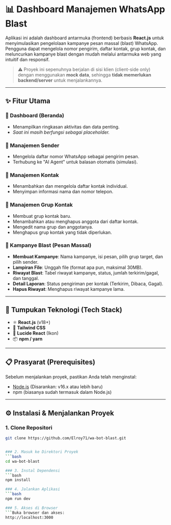 # 📊 Dashboard Manajemen WhatsApp Blast

Aplikasi ini adalah dashboard antarmuka (frontend) berbasis **React.js** untuk menyimulasikan pengelolaan kampanye pesan massal (blast) WhatsApp. Pengguna dapat mengelola nomor pengirim, daftar kontak, grup kontak, dan meluncurkan kampanye blast dengan mudah melalui antarmuka web yang intuitif dan responsif.

> ⚠️ Proyek ini sepenuhnya berjalan di sisi klien (client-side only) dengan menggunakan **mock data**, sehingga **tidak memerlukan backend/server** untuk menjalankannya.

---

## ✨ Fitur Utama

### 📌 Dashboard (Beranda)
- Menampilkan ringkasan aktivitas dan data penting.
- *Saat ini masih berfungsi sebagai placeholder.*

### 📲 Manajemen Sender
- Mengelola daftar nomor WhatsApp sebagai pengirim pesan.
- Terhubung ke "AI Agent" untuk balasan otomatis (simulasi).

### 📇 Manajemen Kontak
- Menambahkan dan mengelola daftar kontak individual.
- Menyimpan informasi nama dan nomor telepon.

### 👥 Manajemen Grup Kontak
- Membuat grup kontak baru.
- Menambahkan atau menghapus anggota dari daftar kontak.
- Mengedit nama grup dan anggotanya.
- Menghapus grup kontak yang tidak diperlukan.

### 📣 Kampanye Blast (Pesan Massal)
- **Membuat Kampanye**: Nama kampanye, isi pesan, pilih grup target, dan pilih sender.
- **Lampiran File**: Unggah file (format apa pun, maksimal 30MB).
- **Riwayat Blast**: Tabel riwayat kampanye, status, jumlah terkirim/gagal, dan tanggal.
- **Detail Laporan**: Status pengiriman per kontak (Terkirim, Dibaca, Gagal).
- **Hapus Riwayat**: Menghapus riwayat kampanye lama.

---

## 🚀 Tumpukan Teknologi (Tech Stack)

- ⚛️ **React.js** (v18+)
- 🎨 **Tailwind CSS**
- 🧩 **Lucide React** (Ikon)
- 📦 **npm / yarn**

---

## 📋 Prasyarat (Prerequisites)

Sebelum menjalankan proyek, pastikan Anda telah menginstal:

- [Node.js](https://nodejs.org) (Disarankan: v16.x atau lebih baru)
- npm (biasanya sudah termasuk dalam Node.js)

---

## ⚙️ Instalasi & Menjalankan Proyek

### 1. Clone Repositori

```bash
git clone https://github.com/Elroy71/wa-bot-blast.git


### 2. Masuk ke Direktori Proyek
```bash
cd wa-bot-blast

### 3. Instal Dependensi
```bash
npm install

### 4. Jalankan Aplikasi
```bash
npm run dev

### 5. Akses di Browser
```Buka browser dan akses:
http://localhost:3000
